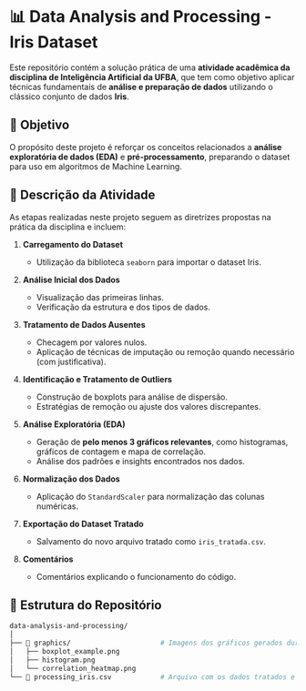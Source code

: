 # 📊 Data Analysis and Processing - Iris Dataset

Este repositório contém a solução prática de uma **atividade acadêmica da disciplina de Inteligência Artificial da UFBA**, que tem como objetivo aplicar técnicas fundamentais de **análise e preparação de dados** utilizando o clássico conjunto de dados **Iris**.

## 🎯 Objetivo

O propósito deste projeto é reforçar os conceitos relacionados a **análise exploratória de dados (EDA)** e **pré-processamento**, preparando o dataset para uso em algoritmos de Machine Learning.

## 📝 Descrição da Atividade

As etapas realizadas neste projeto seguem as diretrizes propostas na prática da disciplina e incluem:

1. **Carregamento do Dataset**  
   - Utilização da biblioteca `seaborn` para importar o dataset Iris.
   
2. **Análise Inicial dos Dados**  
   - Visualização das primeiras linhas.
   - Verificação da estrutura e dos tipos de dados.

3. **Tratamento de Dados Ausentes**  
   - Checagem por valores nulos.
   - Aplicação de técnicas de imputação ou remoção quando necessário (com justificativa).

4. **Identificação e Tratamento de Outliers**  
   - Construção de boxplots para análise de dispersão.
   - Estratégias de remoção ou ajuste dos valores discrepantes.

5. **Análise Exploratória (EDA)**  
   - Geração de **pelo menos 3 gráficos relevantes**, como histogramas, gráficos de contagem e mapa de correlação.
   - Análise dos padrões e insights encontrados nos dados.

6. **Normalização dos Dados**  
   - Aplicação do `StandardScaler` para normalização das colunas numéricas.

7. **Exportação do Dataset Tratado**  
   - Salvamento do novo arquivo tratado como `iris_tratada.csv`.

8. **Comentários**
   - Comentários explicando o funcionamento do código.
   
## 📁 Estrutura do Repositório

```bash
data-analysis-and-processing/
│
├── 📁 graphics/                      # Imagens dos gráficos gerados durante a análise
│   ├── boxplot_example.png
│   ├── histogram.png
│   └── correlation_heatmap.png
└── 📄 processing_iris.csv            # Arquivo com os dados tratados e normalizados
                  
